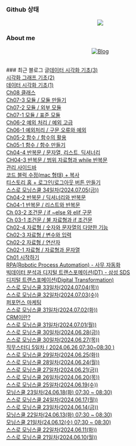 
### Github 상태

<div id = "main" align = 'center'>
  <img src = 'https://github-readme-status.vercel.app/api?username=hjindata&count_private=true&show_icons=true&theme=radical'
    style = 'height: auto; margin-left: 20px; margin-right: 20px; padding = 10px;'/>
</div>

### About me
<p align='center'>
  <a href = 'https://hjindata.tistory.com/'><img src="https://img.shields.io/badge/Blog-FF572?style=flat-square&logo=blogger&logoColor=white" alt="Blog"></a>
</p>
<br>
### 최근 블로그 글<a href = "https://hjindata.tistory.com/122">데이터 시각화 기초(3)</a><br><a href = "https://hjindata.tistory.com/121">시각화 그래프 기초(2)</a><br><a href = "https://hjindata.tistory.com/120">데이터 시각화 기초(1)</a><br><a href = "https://hjindata.tistory.com/119">Ch08 클래스</a><br><a href = "https://hjindata.tistory.com/118">Ch07-3 모듈 / 모듈 만들기</a><br><a href = "https://hjindata.tistory.com/117">Ch07-2 모듈 / 외부 모듈</a><br><a href = "https://hjindata.tistory.com/116">Ch07-1 모듈 / 표준 모듈</a><br><a href = "https://hjindata.tistory.com/115">Ch06-2 예외 처리 / 예외 고급</a><br><a href = "https://hjindata.tistory.com/114">Ch06-1 예외처리 / 구문 오류와 예외</a><br><a href = "https://hjindata.tistory.com/113">Ch05-2 함수 / 함수의 활용</a><br><a href = "https://hjindata.tistory.com/112">Ch05-1 함수 / 함수 만들기</a><br><a href = "https://hjindata.tistory.com/111">Ch04-4 반복문 / 문자열, 리스트, 딕셔너리</a><br><a href = "https://hjindata.tistory.com/110">CH04-3 반복문 / 범위 자료형과 while 반복문</a><br><a href = "https://hjindata.tistory.com/109">관리 사이드바</a><br><a href = "https://hjindata.tistory.com/108">코드 블럭 수정(mac 형태) + 복사</a><br><a href = "https://hjindata.tistory.com/107">티스토리 홈 + 로그인/로그아웃 버튼 만들기</a><br><a href = "https://hjindata.tistory.com/94">스스로 모닝스쿨 34일차(2024.07.05(금))</a><br><a href = "https://hjindata.tistory.com/106">Ch04-2 반복문 / 딕셔너리와 반복문</a><br><a href = "https://hjindata.tistory.com/105">Ch04-1 반복문 / 리스트와 반복문</a><br><a href = "https://hjindata.tistory.com/102">Ch 03-2 조건문 / if ~else 와 elif 구문</a><br><a href = "https://hjindata.tistory.com/101">Ch 03-1 조건문 / 불 자료형과 if 조건문</a><br><a href = "https://hjindata.tistory.com/100">Ch02-4 자료형 / 숫자와 문자열의 다양한 기능</a><br><a href = "https://hjindata.tistory.com/99">Ch02-3 자료형 / 변수와 입력</a><br><a href = "https://hjindata.tistory.com/98">Ch02-2 자료형 / 연산자</a><br><a href = "https://hjindata.tistory.com/97">Ch02-1 자료형 / 자료형과 문자열</a><br><a href = "https://hjindata.tistory.com/96">Ch01 시작하기</a><br><a href = "https://hjindata.tistory.com/93">RPA(Robotic Process Automation) - 사무 자동화</a><br><a href = "https://hjindata.tistory.com/92">빅데이터 분석과 디지털 트랜스포메이션(DT) - 삼성 SDS</a><br><a href = "https://hjindata.tistory.com/91">디지털 트랜스포메이션(Digital Transformation)</a><br><a href = "https://hjindata.tistory.com/90">스스로 모닝스쿨 33일차(2024.07.04(목))</a><br><a href = "https://hjindata.tistory.com/89">스스로 모닝스쿨 32일차(2024.07.03(수))</a><br><a href = "https://hjindata.tistory.com/88">퍼포먼스 마케팅</a><br><a href = "https://hjindata.tistory.com/86">스스로 모닝스쿨 31일차(2024.07.02(화))</a><br><a href = "https://hjindata.tistory.com/84">CRM이란?</a><br><a href = "https://hjindata.tistory.com/83">스스로 모닝스쿨 31일차(2024.07.01(월))</a><br><a href = "https://hjindata.tistory.com/80">스스로 모닝스쿨 30일차(2024.06.28(금))</a><br><a href = "https://hjindata.tistory.com/78">스스로 모닝스쿨 30일차(2024.06.27(목))</a><br><a href = "https://hjindata.tistory.com/76">직무스터디 5일차 ( 2024.06.26 07:30~08:30 )</a><br><a href = "https://hjindata.tistory.com/73">스스로 모닝스쿨 29일차(2024.06.25(화))</a><br><a href = "https://hjindata.tistory.com/71">스스로 모닝스쿨 28일차(2024.06.24(월))</a><br><a href = "https://hjindata.tistory.com/70">스스로 모닝스쿨 27일차(2024.06.21(금))</a><br><a href = "https://hjindata.tistory.com/69">스스로 모닝스쿨 26일차(2024.06.20(목))</a><br><a href = "https://hjindata.tistory.com/67">스스로 모닝스쿨 25일차(2024.06.19(수))</a><br><a href = "https://hjindata.tistory.com/66">모닝스쿨 23일차(24.06.18(화) 07:30 ~ 08:30)</a><br><a href = "https://hjindata.tistory.com/64">스스로 모닝스쿨 24일차(2024.06.17(월))</a><br><a href = "https://hjindata.tistory.com/62">스스로 모닝스쿨 23일차(2024.06.14(금))</a><br><a href = "https://hjindata.tistory.com/61">모닝스쿨 22일차(24.06.13(화) 07:30 ~ 08:30)</a><br><a href = "https://hjindata.tistory.com/60">모닝스쿨 21일차(24.06.12(수) 07:30 ~ 08:30)</a><br><a href = "https://hjindata.tistory.com/59">스스로 모닝스쿨 22일차(2024.06.11(화))</a><br><a href = "https://hjindata.tistory.com/58">스스로 모닝스쿨 21일차(2024.06.10(월))</a><br>